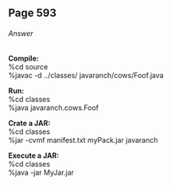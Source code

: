 ## Page 593
###### Answer

**Compile:**  <br>
%cd source <br>
%javac -d ../classes/ javaranch/cows/Foof.java <br>


**Run:**  <br>
%cd classes <br>
%java javaranch.cows.Foof<br>

**Crate a JAR:**  <br>
%cd classes <br>
%jar -cvmf manifest.txt myPack.jar javaranch<br>

**Execute a JAR:**  <br>
%cd classes <br>
%java -jar MyJar.jar<br>
